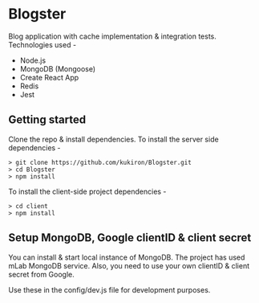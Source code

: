 # Blogster

Blog application with cache implementation & integration tests. Technologies used -

* Node.js
* MongoDB (Mongoose)
* Create React App
* Redis
* Jest

## Getting started

Clone the repo & install dependencies. To install the server side dependencies -

```shell
> git clone https://github.com/kukiron/Blogster.git
> cd Blogster
> npm install
```

To install the client-side project dependencies -

```shell
> cd client
> npm install
```

## Setup MongoDB, Google clientID & client secret

You can install & start local instance of MongoDB. The project has used mLab MongoDB service. Also, you need to use your own clientID & client secret from Google.

Use these in the config/dev.js file for development purposes.
